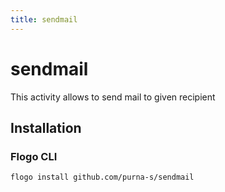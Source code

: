 ```yaml
---
title: sendmail
---
```


# sendmail
This activity allows to send mail to given recipient

## Installation
### Flogo CLI
```bash
flogo install github.com/purna-s/sendmail
```

